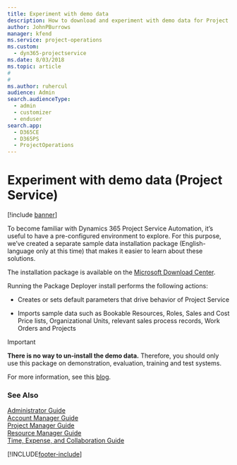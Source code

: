 ```yaml
---
title: Experiment with demo data
description: How to download and experiment with demo data for Project Service Automation.
author: JohnPBurrows
manager: kfend
ms.service: project-operations
ms.custom: 
  - dyn365-projectservice
ms.date: 8/03/2018
ms.topic: article
#
#
ms.author: ruhercul
audience: Admin
search.audienceType: 
  - admin
  - customizer
  - enduser
search.app: 
  - D365CE
  - D365PS
  - ProjectOperations
---
```

# Experiment with demo data (Project Service)

[!include [banner](../includes/psa-now-project-operations.md)]

To become familiar with Dynamics 365 Project Service Automation, it’s useful to have a pre-configured environment to explore. For this purpose, we’ve created a separate sample data installation package (English-language only at this time) that makes it easier to learn about these solutions. 

The installation package is available on the [Microsoft Download Center](https://go.microsoft.com/fwlink/?linkid=859966).  

Running the Package Deployer install performs the following actions: 
  
-   Creates or sets default parameters that drive behavior of Project Service  
  
-   Imports sample data such as Bookable Resources, Roles, Sales and Cost Price lists, Organizational Units, relevant sales process records, Work Orders and Projects    
  
> [!IMPORTANT]
> **There is no way to un-install the demo data.** Therefore, you should only use this package on demonstration, evaluation, training and test systems.

For more information, see this [blog](https://blogs.msdn.microsoft.com/crm/2017/10/24/microsoft-dynamics-365-for-field-service-and-project-service-automation-sample-data).





  
### See Also  
 [Administrator Guide](../psa/admin-guide.md)   
 [Account Manager Guide](../psa/account-manager-guide.md)   
 [Project Manager Guide](../psa/project-manager-guide.md)   
 [Resource Manager Guide](../psa/resource-manager-guide.md)   
 [Time, Expense, and Collaboration Guide](../psa/time-expense-collaboration-guide.md)


[!INCLUDE[footer-include](../includes/footer-banner.md)]